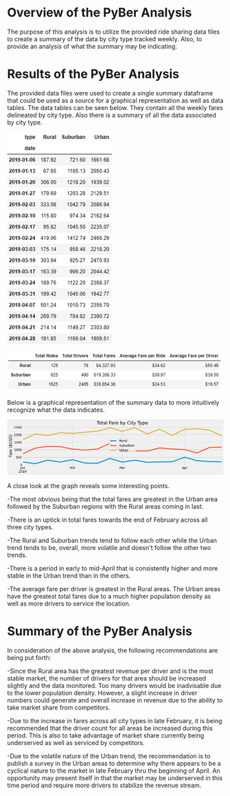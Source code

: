 # Overview of the PyBer Analysis
The purpose of this analysis is to utilize the provided ride sharing data files to create a summary of the data by city type tracked weekly. Also, to provide an analysis of what the summary may be indicating.
# Results of the PyBer Analysis
The provided data files were used to create a single summary dataframe that could be used as a source for a graphical representation as well as data tables. The data tables can be seen below. They contain all the weekly fares delineated by city type. Also there is a summary of all the data associated by city type.

![Ride Share Data Summary Table](/analysis/PyBer_fare_summary_data.png)

![Ride Share Data Summary Table](/analysis/PyBer_summary.png)

Below is a graphical representation of the summary data to more intuitively recognize what the data indicates.

![Ride Share Data Summary Table](/analysis/PyBer_fare_summary.png)

A close look at the graph reveals some interesting points. 

-The most obvious being that the total fares are greatest in the Urban area followed by the Suburban regions with the Rural areas coming in last.

-There is an uptick in total fares towards the end of February across all three city types. 

-The Rural and Suburban trends tend to follow each other while the Urban trend tends to be, overall, more volatile and doesn't follow the other two trends.

-There is a period in early to mid-April that is consistently higher and more stable in the Urban trend than in the others.

-The average fare per driver is greatest in the Rural areas. The Urban areas have the greatest total fares due to a much higher population density as well as more drivers to service the location.

# Summary of the PyBer Analysis
In consideration of the above analysis, the following recommendations are being put forth:

-Since the Rural area has the greatest revenue per driver and is the most stable market, the number of drivers for that area should be increased slightly and the data monitored. Too many drivers would be inadvisable due to the lower population density. However, a slight increase in driver numbers could generate and overall increase in revenue due to the ability to take market share from competitors.

-Due to the increase in fares across all city types in late February, it is being recommended that the driver count for all areas be increased during this period. This is also to take advantage of market share currently being underserved as well as serviced by competitors.

-Due to the volatile nature of the Urban trend, the recommendation is to publish a survey in the Urban areas to determine why there appears to be a cyclical nature to the market in late February thru the beginning of April. An opportunity may present itself in that the market may be underserved in this time period and require more drivers to stabilize the revenue stream.



